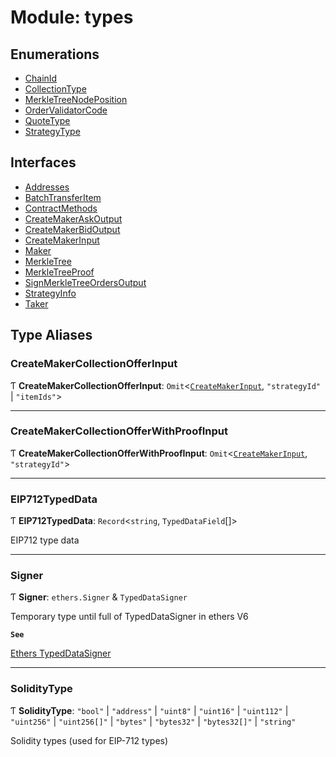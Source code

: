# Module: types

## Enumerations

- [ChainId](../enums/types.ChainId.md)
- [CollectionType](../enums/types.CollectionType.md)
- [MerkleTreeNodePosition](../enums/types.MerkleTreeNodePosition.md)
- [OrderValidatorCode](../enums/types.OrderValidatorCode.md)
- [QuoteType](../enums/types.QuoteType.md)
- [StrategyType](../enums/types.StrategyType.md)

## Interfaces

- [Addresses](../interfaces/types.Addresses.md)
- [BatchTransferItem](../interfaces/types.BatchTransferItem.md)
- [ContractMethods](../interfaces/types.ContractMethods.md)
- [CreateMakerAskOutput](../interfaces/types.CreateMakerAskOutput.md)
- [CreateMakerBidOutput](../interfaces/types.CreateMakerBidOutput.md)
- [CreateMakerInput](../interfaces/types.CreateMakerInput.md)
- [Maker](../interfaces/types.Maker.md)
- [MerkleTree](../interfaces/types.MerkleTree.md)
- [MerkleTreeProof](../interfaces/types.MerkleTreeProof.md)
- [SignMerkleTreeOrdersOutput](../interfaces/types.SignMerkleTreeOrdersOutput.md)
- [StrategyInfo](../interfaces/types.StrategyInfo.md)
- [Taker](../interfaces/types.Taker.md)

## Type Aliases

### CreateMakerCollectionOfferInput

Ƭ **CreateMakerCollectionOfferInput**: `Omit`<[`CreateMakerInput`](../interfaces/types.CreateMakerInput.md), ``"strategyId"`` \| ``"itemIds"``\>

___

### CreateMakerCollectionOfferWithProofInput

Ƭ **CreateMakerCollectionOfferWithProofInput**: `Omit`<[`CreateMakerInput`](../interfaces/types.CreateMakerInput.md), ``"strategyId"``\>

___

### EIP712TypedData

Ƭ **EIP712TypedData**: `Record`<`string`, `TypedDataField`[]\>

EIP712 type data

___

### Signer

Ƭ **Signer**: `ethers.Signer` & `TypedDataSigner`

Temporary type until full of TypedDataSigner in ethers V6

**`See`**

[Ethers TypedDataSigner](https://github.com/ethers-io/ethers.js/blob/master/packages/abstract-signer/src.ts/index.ts#L53)

___

### SolidityType

Ƭ **SolidityType**: ``"bool"`` \| ``"address"`` \| ``"uint8"`` \| ``"uint16"`` \| ``"uint112"`` \| ``"uint256"`` \| ``"uint256[]"`` \| ``"bytes"`` \| ``"bytes32"`` \| ``"bytes32[]"`` \| ``"string"``

Solidity types (used for EIP-712 types)
